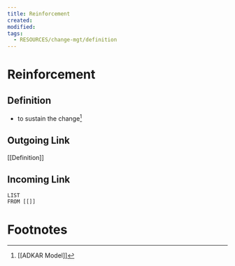 ```yaml
---
title: Reinforcement
created: 
modified: 
tags:
  - RESOURCES/change-mgt/definition
---
```

# Reinforcement
## Definition
- to sustain the change[^1]

## Outgoing Link
[[Definition]]
## Incoming Link
```dataview
LIST
FROM [[]]
```
# Footnotes

[^1]: [[ADKAR Model]]